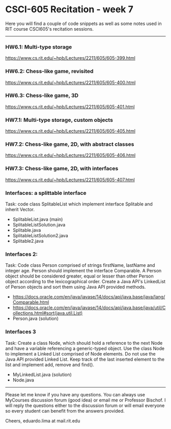 # CSCI-605 Recitation - week 7

Here you will find a couple of code snippets as well
as some notes used in RIT course CSCI605's recitation
sessions.

---

### HW6.1: Multi-type storage
https://www.cs.rit.edu/~hpb/Lectures/2211/605/605-399.html

### HW6.2: Chess-like game, revisited
https://www.cs.rit.edu/~hpb/Lectures/2211/605/605-400.html

### HW6.3: Chess-like game, 3D
https://www.cs.rit.edu/~hpb/Lectures/2211/605/605-401.html

### HW7.1: Multi-type storage, custom objects
https://www.cs.rit.edu/~hpb/Lectures/2211/605/605-405.html

### HW7.2: Chess-like game, 2D, with abstract classes
https://www.cs.rit.edu/~hpb/Lectures/2211/605/605-406.html

### HW7.3: Chess-like game, 2D, with interfaces
https://www.cs.rit.edu/~hpb/Lectures/2211/605/605-407.html

### Interfaces: a splittable interface

Task: code class SplitableList which implement interface Splitable and inherit
 Vector.

- SplitableList.java (main)
- SplitableListSolution.java
- Splitable.java
- SplitableListSolution2.java
- Splitable2.java

### Interfaces 2: 

Task: Code class Person comprised of strings firstName, lastName and integer
 age. Person should implement the interface Comparable. A Person object
  should be considered greater, equal or lesser than other Person object
   according to the lexicographical order.  Create a Java API's LinkedList of
    Person objects and sort them using Java API provided methods. 
 
- https://docs.oracle.com/en/java/javase/14/docs/api/java.base/java/lang/Comparable.html
- https://docs.oracle.com/en/java/javase/14/docs/api/java.base/java/util/Collections.html#sort(java.util.List)
- Person.java (solution)

### Interfaces 3 

Task: Create a class Node, which should hold a reference to the next
 Node and have a variable referencing a generic-typed object. Use the class
  Node to implement a Linked List comprised of Node<Person> elements.
  Do not use the Java API provided Linked List. Keep track of the last
   inserted element to the list and implement add, remove and find().
- MyLinkedList.java (solution)
- Node.java



---

Please let me know if you have any questions. You can
always use MyCourses discussion forum (good idea) or
email me or Professor Bischof. I will reply the questions
either to the discussion forum or will email everyone so
every student can benefit from the answers provided.

Cheers,
eduardo.lima at mail.rit.edu